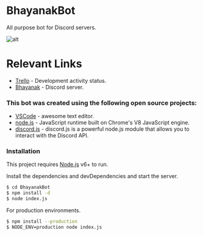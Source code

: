 # BhayanakBot
All purpose bot for Discord servers.

![alt](https://i.imgur.com/CIAJAgg.jpg)

# Relevant Links
* [Trello](https://trello.com/b/BkBvlAL5/bhayanakbot) - Development activity status.
* [Bhayanak](https://discord.gg/879CFrn) - Discord server.

### This bot was created using the following open source projects:

* [VSCode](https://code.visualstudio.com/) - awesome text editor.
* [node.js](https://nodejs.org/) - JavaScript runtime built on Chrome's V8 JavaScript engine.
* [discord.js](https://discord.js.org/) - discord.js is a powerful node.js module that allows you to interact with the Discord API.

### Installation

This project requires [Node.js](https://nodejs.org/) v6+ to run.

Install the dependencies and devDependencies and start the server.

```sh
$ cd BhayanakBot
$ npm install -d
$ node index.js
```

For production environments.

```sh
$ npm install --production
$ NODE_ENV=production node index.js
```
